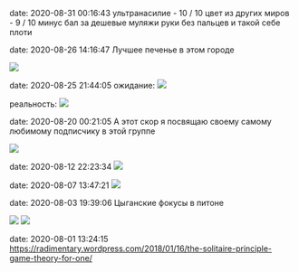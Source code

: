 date: 2020-08-31 00:16:43
ультранасилие - 10 / 10
цвет из других миров - 9 / 10 минус бал за дешевые муляжи руки без пальцев и такой себе плоти

date: 2020-08-26 14:16:47
Лучшее печенье в этом городе

![](/static/img/UWzZSkrgwk4.jpg)

date: 2020-08-25 21:44:05
ожидание:
![](/static/img/RUOD10dA6YM.jpg)

реальность:
![](/static/img/i_H9odUAI2A.jpg)

date: 2020-08-20 00:21:05
А этот скор я посвящаю своему самому любимому подписчику в этой группе

![](/static/img/qok27SZ8XKA.jpg)

date: 2020-08-12 22:23:34
![](/static/img/rn6MRY7DoG4.jpg)

date: 2020-08-07 13:47:21
![](/static/img/mIVJH0tYCUM.jpg)

date: 2020-08-03 19:39:06
Цыганские фокусы в питоне

![](/static/img/X2ZWydKcKEY.jpg)
![](/static/img/XdSSrmud89M.jpg)

date: 2020-08-01 13:24:15
https://radimentary.wordpress.com/2018/01/16/the-solitaire-principle-game-theory-for-one/
